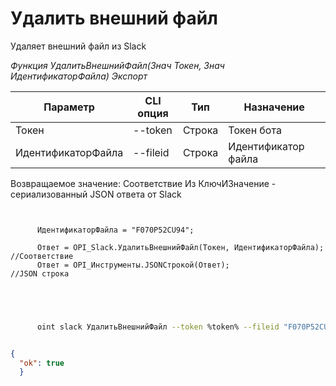 ﻿---
sidebar_position: 5
---

# Удалить внешний файл
 Удаляет внешний файл из Slack


*Функция УдалитьВнешнийФайл(Знач Токен, Знач ИдентификаторФайла) Экспорт*

  | Параметр | CLI опция | Тип | Назначение |
  |-|-|-|-|
  | Токен | --token | Строка | Токен бота |
  | ИдентификаторФайла | --fileid | Строка | Идентификатор файла |

  
  Возвращаемое значение:   Соответствие Из КлючИЗначение - сериализованный JSON ответа от Slack

```bsl title="Пример кода"
	
      
      ИдентификаторФайла = "F070P52CU94";
      
      Ответ = OPI_Slack.УдалитьВнешнийФайл(Токен, ИдентификаторФайла); //Соответствие
      Ответ = OPI_Инструменты.JSONСтрокой(Ответ);                      //JSON строка
      
    
	
```

```sh title="Пример команды CLI"
    
      oint slack УдалитьВнешнийФайл --token %token% --fileid "F070P52CU94"


```


```json title="Результат"

{
  "ok": true
  }

```
